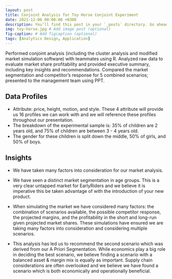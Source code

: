 ```yaml
---
layout: post
title: Conjoint Analysis for Toy Horse Conjoint Experiment
date: 2021-12-06 00:00:00 +0300
description: You’ll find this post in your `_posts` directory. Go ahead and edit it and re-build the site to see your changes. # Add post description (optional)
img: toy-horse.jpg # Add image post (optional)
fig-caption: # Add figcaption (optional)
tags: [Analytics Design, Application]
---
```

Performed conjoint analysis (including the cluster analysis and modified market simulation software) with teammates using R.
Analyzed raw data to evaluate market share profitability and provided executive summary, including key insights and recommendations.
Compared the market segmentation and competitor’s response for 5 combined scenarios; presented to the management team using PPT.

## Data Profiles
* Attribute: price, height, motion, and style. These 4 attribute will provide us 16 profiles we can work with and we will reference these profiles throughout our presentation. 
* The breakdown of the experimental sample is: 35% of children are 2 years old, and 75% of children are between 3 - 4 years old. 
* The gender for these children is split down the middle, 50% of girls, and 50% of boys.

## Insights
* We have taken many factors into consideration for our market analysis. 

* We have seen a distinct market segmentation in age groups. This is a very clear untapped market for EarlyRiders and we believe it is imperative this be taken advantage of with the introduction of your new product. 

* When simulating the market we have considered many factors: the combination of scenarios available, the possible competitor response, the projected margins, and the profitability in the short and long-run given projected market shares. These simulations have ensured we are taking many factors into consideration and considering multiple scenarios. 

* This analysis has led us to recommend the second scenario which was derived from our A Priori Segmentation. While economics play a big role in deciding the best scenario, we believe finding a scenario with a balanced asset & margin mix is equally as important. Supply chain considerations are often overlooked and we believe we have found a scenario which is both economically and operationally beneficial. 

